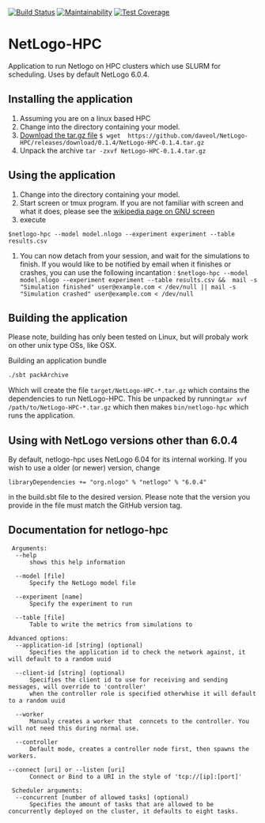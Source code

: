 [![Build Status](https://travis-ci.org/daveol/NetLogo-HPC.svg?branch=master)](https://travis-ci.org/daveol/NetLogo-HPC)
[![Maintainability](https://api.codeclimate.com/v1/badges/97b12d3a30e4b74b26f8/maintainability)](https://codeclimate.com/github/daveol/NetLogo-HPC/maintainability)
[![Test Coverage](https://api.codeclimate.com/v1/badges/97b12d3a30e4b74b26f8/test_coverage)](https://codeclimate.com/github/daveol/NetLogo-HPC/test_coverage)

# NetLogo-HPC
Application to run Netlogo on HPC clusters which use SLURM for scheduling. Uses by default NetLogo 6.0.4.

## Installing the application
1. Assuming you are on a linux based HPC
1. Change into the directory containing your model.
1. [Download the tar.gz file](https://github.com/daveol/NetLogo-HPC/releases) ```$ wget  https://github.com/daveol/NetLogo-HPC/releases/download/0.1.4/NetLogo-HPC-0.1.4.tar.gz```
1. Unpack the archive ```tar -zxvf NetLogo-HPC-0.1.4.tar.gz```

## Using the application
1. Change into the directory containing your model.
1. Start screen or tmux program. If you are not familiar with screen and what it does, please see the [wikipedia page on  GNU screen](https://en.wikipedia.org/wiki/GNU_Screen) 
1. execute
```
$netlogo-hpc --model model.nlogo --experiment experiment --table results.csv 
```
1. You can now detach from your session, and wait for the simulations to finish. If you would like to be notified by email when it finishes or crashes, you can use the following incantation :
```$netlogo-hpc --model model.nlogo --experiment experiment --table results.csv &&  mail -s "Simulation finished" user@example.com < /dev/null || mail -s "Simulation crashed" user@example.com < /dev/null ```

## Building the application
Please note, building has only been tested on Linux, but will probaly work on other unix type OSs, like OSX.

Building an application bundle
```bash
./sbt packArchive
```

Which will create the file ```target/NetLogo-HPC-*.tar.gz``` which contains the dependencies to run NetLogo-HPC. This
 be unpacked by running```tar xvf /path/to/NetLogo-HPC-*.tar.gz``` which then makes ```bin/netlogo-hpc``` which runs the
 application.


## Using with NetLogo versions other than 6.0.4
By default, netlogo-hpc uses NetLogo 6.04 for its internal working. If you wish to use a older (or newer) version, change 
```
libraryDependencies += "org.nlogo" % "netlogo" % "6.0.4"
```
in the build.sbt file to the desired version. Please note that the version you provide in the file must match the GitHub version tag.


## Documentation for netlogo-hpc
```
 Arguments:
  --help
      shows this help information

  --model [file]
      Specify the NetLogo model file

  --experiment [name]
      Specify the experiment to run

  --table [file]
      Table to write the metrics from simulations to

Advanced options:
  --application-id [string] (optional)
      Specifies the application id to check the network against, it will default to a random uuid

  --client-id [string] (optional)
      Specifies the client id to use for receiving and sending messages, will override to 'controller'
      when the controller role is specified otherwhise it will default to a random uuid

  --worker
      Manualy creates a worker that  conncets to the controller. You will not need this during normal use.
      
  --controller
      Default mode, creates a controller node first, then spawns the workers.

--connect [uri] or --listen [uri]
      Connect or Bind to a URI in the style of 'tcp://[ip]:[port]'

 Scheduler arguments:
  --concurrent [number of allowed tasks] (optional)
      Specifies the amount of tasks that are allowed to be concurrently deployed on the cluster, it defaults to eight tasks.
```
